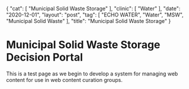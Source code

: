 {
   "cat": [
      "Municipal Solid Waste Storage"
   ],
   "clinic": [
      "Water"
   ],
   "date": "2020-12-01",
   "layout": "post",
   "tag": [
      "ECHO WATER",
      "Water",
      "MSW",
      "Municipal Solid Waste"
   ],
   "title": "Municipal Solid Waste Storage"
}


Municipal Solid Waste Storage Decision Portal 
=============================================

This is a test page as we begin to develop a system for managing web content for use in web content curation groups.
